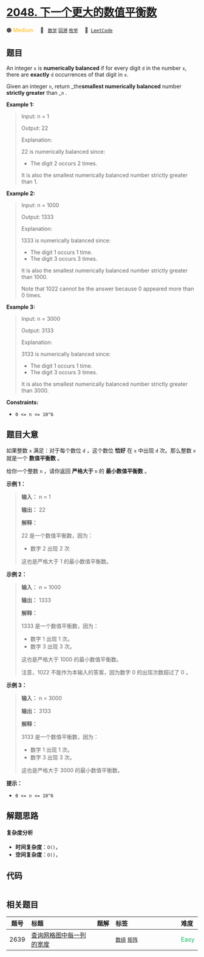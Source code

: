 # [2048. 下一个更大的数值平衡数](https://leetcode.com/problems/next-greater-numerically-balanced-number)

🟠 <font color=#ffb800>Medium</font>&emsp; 🔖&ensp; [`数学`](/tag/math.md) [`回溯`](/tag/backtracking.md) [`枚举`](/tag/enumeration.md)&emsp; 🔗&ensp;[`LeetCode`](https://leetcode.com/problems/next-greater-numerically-balanced-number)

## 题目

An integer `x` is **numerically balanced** if for every digit `d` in the
number `x`, there are **exactly** `d` occurrences of that digit in `x`.

Given an integer `n`, return _the**smallest numerically balanced** number
**strictly greater** than _`n` _._



**Example 1:**

> Input: n = 1
> 
> Output: 22
> 
> Explanation: 
> 
> 22 is numerically balanced since:
> - The digit 2 occurs 2 times. 
> 
> It is also the smallest numerically balanced number strictly greater than 1.

**Example 2:**

> Input: n = 1000
> 
> Output: 1333
> 
> Explanation: 
> 
> 1333 is numerically balanced since:
> - The digit 1 occurs 1 time.
> - The digit 3 occurs 3 times. 
> 
> It is also the smallest numerically balanced number strictly greater than 1000.
> 
> Note that 1022 cannot be the answer because 0 appeared more than 0 times.

**Example 3:**

> Input: n = 3000
> 
> Output: 3133
> 
> Explanation: 
> 
> 3133 is numerically balanced since:
> - The digit 1 occurs 1 time.
> - The digit 3 occurs 3 times.
> 
> It is also the smallest numerically balanced number strictly greater than 3000.

**Constraints:**

  * `0 <= n <= 10^6`


## 题目大意

如果整数  `x` 满足：对于每个数位 `d` ，这个数位 **恰好** 在 `x` 中出现 `d` 次。那么整数 `x` 就是一个 **数值平衡数** 。

给你一个整数 `n` ，请你返回 **严格大于** `n` 的 **最小数值平衡数** 。



**示例 1：**

> 
> 
> 
> 
> 
> **输入：** n = 1
> 
> **输出：** 22
> 
> **解释：**
> 
> 22 是一个数值平衡数，因为：
> - 数字 2 出现 2 次 
> 
> 这也是严格大于 1 的最小数值平衡数。
> 
> 

**示例 2：**

> 
> 
> 
> 
> 
> **输入：** n = 1000
> 
> **输出：** 1333
> 
> **解释：**
> 
> 1333 是一个数值平衡数，因为：
> - 数字 1 出现 1 次。
> - 数字 3 出现 3 次。 
> 
> 这也是严格大于 1000 的最小数值平衡数。
> 
> 注意，1022 不能作为本输入的答案，因为数字 0 的出现次数超过了 0 。

**示例 3：**

> 
> 
> 
> 
> 
> **输入：** n = 3000
> 
> **输出：** 3133
> 
> **解释：**
> 
> 3133 是一个数值平衡数，因为：
> - 数字 1 出现 1 次。
> - 数字 3 出现 3 次。 
> 
> 这也是严格大于 3000 的最小数值平衡数。
> 
> 



**提示：**

  * `0 <= n <= 10^6`


## 解题思路

#### 复杂度分析

- **时间复杂度**：`O()`，
- **空间复杂度**：`O()`，

## 代码

```javascript

```

## 相关题目

<!-- prettier-ignore -->
| 题号 | 标题 | 题解 | 标签 | 难度 |
| :------: | :------ | :------: | :------ | :------ |
| 2639 | [查询网格图中每一列的宽度](https://leetcode.com/problems/find-the-width-of-columns-of-a-grid) |  |  [`数组`](/tag/array.md) [`矩阵`](/tag/matrix.md) | <font color=#15bd66>Easy</font> |

<style>
.blue {
    background-color: #096dd9;
    padding: 0.25rem 0.5rem;
    margin: 0;
    font-size: 0.85em;
    border-radius: 3px;
    color: white;
    font-weight: 500;
}
table th:first-of-type { width: 10%; }
table th:nth-of-type(2) { width: 35%; }
table th:nth-of-type(3) { width: 10%; }
table th:nth-of-type(4) { width: 35%; }
table th:nth-of-type(5) { width: 10%; }
</style>
